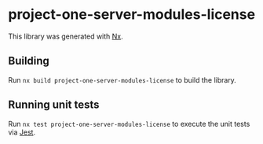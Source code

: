 # project-one-server-modules-license

This library was generated with [Nx](https://nx.dev).

## Building

Run `nx build project-one-server-modules-license` to build the library.

## Running unit tests

Run `nx test project-one-server-modules-license` to execute the unit tests via [Jest](https://jestjs.io).
